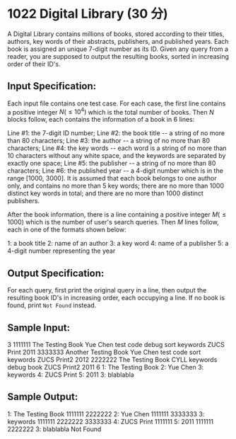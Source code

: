 # 1022 Digital Library (30 分)

A Digital Library contains millions of books, stored according to their titles, authors, key words of their abstracts, publishers, and published years. Each book is assigned an unique 7-digit number as its ID. Given any query from a reader, you are supposed to output the resulting books, sorted in increasing order of their ID's.

## Input Specification:
Each input file contains one test case. For each case, the first line contains a positive integer $N (≤10^4)$ which is the total number of books. Then $N$ blocks follow, each contains the information of a book in 6 lines:

Line #1: the 7-digit ID number;
Line #2: the book title -- a string of no more than 80 characters;
Line #3: the author -- a string of no more than 80 characters;
Line #4: the key words -- each word is a string of no more than 10 characters without any white space, and the keywords are separated by exactly one space;
Line #5: the publisher -- a string of no more than 80 characters;
Line #6: the published year -- a 4-digit number which is in the range [1000, 3000].
It is assumed that each book belongs to one author only, and contains no more than 5 key words; there are no more than 1000 distinct key words in total; and there are no more than 1000 distinct publishers.

After the book information, there is a line containing a positive integer $M (≤1000)$ which is the number of user's search queries. Then $M$ lines follow, each in one of the formats shown below:

1: a book title
2: name of an author
3: a key word
4: name of a publisher
5: a 4-digit number representing the year

## Output Specification:
For each query, first print the original query in a line, then output the resulting book ID's in increasing order, each occupying a line. If no book is found, print `Not Found` instead.

## Sample Input:
3
1111111
The Testing Book
Yue Chen
test code debug sort keywords
ZUCS Print
2011
3333333
Another Testing Book
Yue Chen
test code sort keywords
ZUCS Print2
2012
2222222
The Testing Book
CYLL
keywords debug book
ZUCS Print2
2011
6
1: The Testing Book
2: Yue Chen
3: keywords
4: ZUCS Print
5: 2011
3: blablabla

## Sample Output:
1: The Testing Book
1111111
2222222
2: Yue Chen
1111111
3333333
3: keywords
1111111
2222222
3333333
4: ZUCS Print
1111111
5: 2011
1111111
2222222
3: blablabla
Not Found
